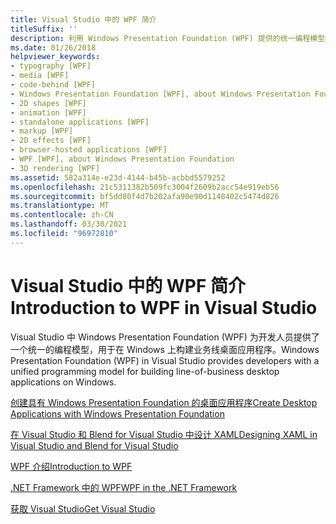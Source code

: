 ```yaml
---
title: Visual Studio 中的 WPF 简介
titleSuffix: ''
description: 利用 Windows Presentation Foundation (WPF) 提供的统一编程模型构建业务线桌面应用程序。
ms.date: 01/26/2018
helpviewer_keywords:
- typography [WPF]
- media [WPF]
- code-behind [WPF]
- Windows Presentation Foundation [WPF], about Windows Presentation Foundation
- 2D shapes [WPF]
- animation [WPF]
- standalone applications [WPF]
- markup [WPF]
- 2D effects [WPF]
- browser-hosted applications [WPF]
- WPF [WPF], about Windows Presentation Foundation
- 3D rendering [WPF]
ms.assetid: 582a314e-e23d-4144-b45b-acbbd5579252
ms.openlocfilehash: 21c5311382b509fc3004f2609b2acc54e919eb56
ms.sourcegitcommit: bf5dd80f4d7b202afa90e90d1148402c5474d826
ms.translationtype: MT
ms.contentlocale: zh-CN
ms.lasthandoff: 03/30/2021
ms.locfileid: "96972810"
---
```

# <a name="introduction-to-wpf-in-visual-studio"></a><span data-ttu-id="38838-103">Visual Studio 中的 WPF 简介</span><span class="sxs-lookup"><span data-stu-id="38838-103">Introduction to WPF in Visual Studio</span></span>
<span data-ttu-id="38838-104">Visual Studio 中 Windows Presentation Foundation (WPF) 为开发人员提供了一个统一的编程模型，用于在 Windows 上构建业务线桌面应用程序。</span><span class="sxs-lookup"><span data-stu-id="38838-104">Windows Presentation Foundation (WPF) in Visual Studio provides developers with a unified programming model for building line-of-business desktop applications on Windows.</span></span>  
  
 [<span data-ttu-id="38838-105">创建具有 Windows Presentation Foundation 的桌面应用程序</span><span class="sxs-lookup"><span data-stu-id="38838-105">Create Desktop Applications with Windows Presentation Foundation</span></span>](/visualstudio/designers/create-modern-desktop-applications-with-windows-presentation-foundation)  

 [<span data-ttu-id="38838-106">在 Visual Studio 和 Blend for Visual Studio 中设计 XAML</span><span class="sxs-lookup"><span data-stu-id="38838-106">Designing XAML in Visual Studio and Blend for Visual Studio</span></span>](/visualstudio/designers/designing-xaml-in-visual-studio)  
  
 [<span data-ttu-id="38838-107">WPF 介绍</span><span class="sxs-lookup"><span data-stu-id="38838-107">Introduction to WPF</span></span>](../introduction-to-wpf.md)  
  
 [<span data-ttu-id="38838-108">.NET Framework 中的 WPF</span><span class="sxs-lookup"><span data-stu-id="38838-108">WPF in the .NET Framework</span></span>](../index.md)  
  
 [<span data-ttu-id="38838-109">获取 Visual Studio</span><span class="sxs-lookup"><span data-stu-id="38838-109">Get Visual Studio</span></span>](https://aka.ms/vsdownload?utm_source=mscom&utm_campaign=msdocs)
